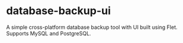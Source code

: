 # database-backup-ui
A simple cross-platform database backup tool with UI built using Flet. Supports MySQL and PostgreSQL.
